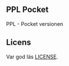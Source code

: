 ## PPL Pocket

PPL - Pocket versionen

## Licens

Var god läs [LICENSE](https://github.com/Loa/ppl-pocket/blob/master/LICENSE).
